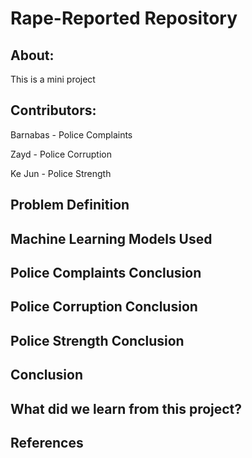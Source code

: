 # Rape-Reported Repository

## About:
This is a mini project 

## Contributors:
Barnabas - Police Complaints

Zayd -  Police Corruption

Ke Jun - Police Strength

## Problem Definition

## Machine Learning Models Used

## Police Complaints Conclusion

## Police Corruption Conclusion

## Police Strength Conclusion

## Conclusion

## What did we learn from this project?

## References

